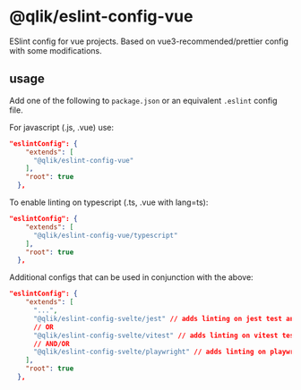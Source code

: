 # @qlik/eslint-config-vue

ESlint config for vue projects. Based on vue3-recommended/prettier config with some modifications.

## usage

Add one of the following to `package.json` or an equivalent `.eslint` config file.

For javascript (.js, .vue) use:

```json
"eslintConfig": {
    "extends": [
      "@qlik/eslint-config-vue"
    ],
    "root": true
  },
```

To enable linting on typescript (.ts, .vue with lang=ts):

```json
"eslintConfig": {
    "extends": [
      "@qlik/eslint-config-vue/typescript"
    ],
    "root": true
  },
```

Additional configs that can be used in conjunction with the above:

```json
"eslintConfig": {
    "extends": [
      "...",
      "@qlik/eslint-config-svelte/jest" // adds linting on jest test and config files
      // OR
      "@qlik/eslint-config-svelte/vitest" // adds linting on vitest test and config files
      // AND/OR
      "@qlik/eslint-config-svelte/playwright" // adds linting on playwright test and config files
    ],
    "root": true
  },
```
